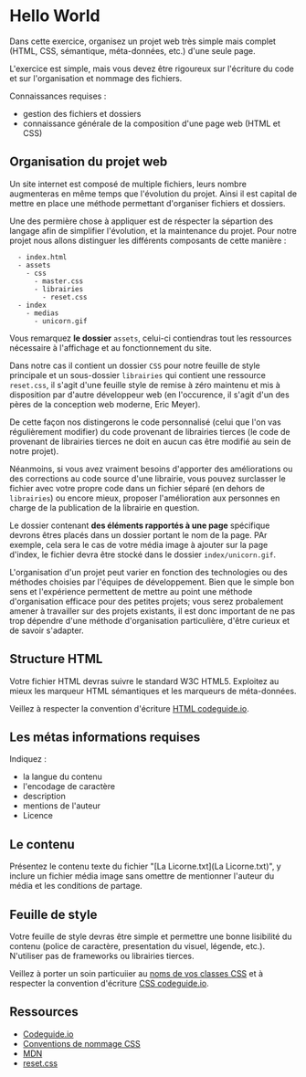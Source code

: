 # Hello World

Dans cette exercice, organisez un projet web très simple mais complet (HTML, CSS, sémantique, méta-données, etc.) d'une seule page.

L'exercice est simple, mais vous devez être rigoureux sur l'écriture du code et sur l'organisation et nommage des fichiers. 

Connaissances requises : 

 - gestion des fichiers et dossiers
 - connaissance générale de la composition d'une page web (HTML et CSS)


## Organisation du projet web

Un site internet est composé de multiple fichiers, leurs nombre augmenteras en même temps que l'évolution du projet. Ainsi il est capital de mettre en place une méthode permettant d'organiser fichiers et dossiers.

Une des permière chose à appliquer est de réspecter la sépartion des langage afin de simplifier l'évolution, et la maintenance du projet. Pour notre projet nous allons distinguer les différents composants de cette manière : 

~~~
  - index.html
  - assets
    - css
      - master.css
      - librairies
        - reset.css
  - index
    - medias
      - unicorn.gif
~~~

Vous remarquez **le dossier** `assets`, celui-ci contiendras tout les ressources nécessaire à l'affichage et au fonctionnement du site.

Dans notre cas il contient un dossier `CSS` pour notre feuille de style principale et un sous-dossier `librairies` qui contient une ressource `reset.css`, il s'agit d'une feuille style de remise à zéro maintenu et mis à disposition par d'autre développeur web (en l'occurence, il s'agit d'un des pères de la conception web moderne,  Eric Meyer).

De cette façon nos distingerons le code personnalisé (celui que l'on vas régulièrement modifier) du code provenant de librairies tierces (le code de provenant de librairies tierces ne doit en aucun cas être modifié au sein de notre projet).

Néanmoins, si vous avez vraiment besoins d'apporter des améliorations ou des corrections au code source d'une librairie, vous pouvez surclasser le fichier avec votre propre code dans un fichier séparé (en dehors de `librairies`) ou encore mieux, proposer l'amélioration aux personnes en charge de la publication de la librairie en question.

Le dossier contenant **des éléments rapportés à une page** spécifique devrons êtres placés dans un dossier portant le nom de la page. PAr exemple, cela sera le cas de votre média image à ajouter sur la page d'index, le fichier devra être stocké dans le dossier `index/unicorn.gif`.

L'organisation d'un projet peut varier en fonction des technologies ou des méthodes choisies par l'équipes de développement. Bien que le simple bon sens et l'expérience permettent de mettre au point une méthode  d'organisation efficace pour des petites projets; vous serez probalement amener à travailler sur des projets existants, il est donc important de ne pas trop dépendre d'une méthode d'organisation particulière, d'être curieux et de savoir s'adapter.

## Structure HTML

Votre fichier HTML devras suivre le standard W3C HTML5. Exploitez au mieux les marqueur HTML sémantiques et les marqueurs de méta-données.

Veillez à respecter la convention d'écriture [HTML codeguide.io](http://codeguide.co/#html).

## Les métas informations requises

Indiquez : 

 - la langue du contenu
 - l'encodage de caractère
 - description
 - mentions de l'auteur
 - Licence

## Le contenu

Présentez le contenu texte du fichier "[La Licorne.txt](La Licorne.txt)", y inclure un fichier média image sans omettre de mentionner l'auteur du média et les conditions de partage.

## Feuille de style

Votre feuille de style devras être simple et permettre une bonne lisibilité du contenu (police de caractère, presentation du visuel, légende, etc.). N'utiliser pas de frameworks ou librairies tierces.

Veillez à porter un soin particuiier au [noms de vos classes CSS](http://thesassway.com/advanced/modular-css-naming-conventions) et à respecter la convention d'écriture [CSS codeguide.io](http://codeguide.co/#css).

## Ressources

 - [Codeguide.io](http://codeguide.co)
 - [Conventions de nommage CSS](http://thesassway.com/advanced/modular-css-naming-conventions)
 - [MDN](https://developer.mozilla.org)
 - [reset.css](http://meyerweb.com/eric/tools/css/reset/)
